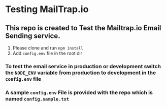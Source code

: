 # Testing MailTrap.io

## This repo is created to Test the Mailtrap.io Email Sending service.

1. Please clone and run `npm install`
2. Add `config.env` file in the root dir

### To test the email service in production or development switch the `NODE_ENV` variable from production to development in the `config.env` file

### A sample `config.env` File is provided with the repo which is named `config.sample.txt`
